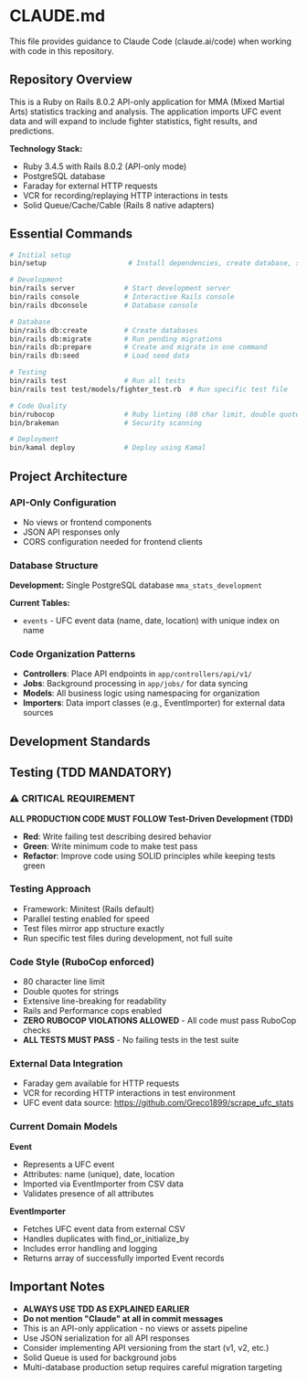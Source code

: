 # CLAUDE.md

This file provides guidance to Claude Code (claude.ai/code) when working with code in this repository.

## Repository Overview

This is a Ruby on Rails 8.0.2 API-only application for MMA (Mixed Martial Arts) statistics tracking and analysis. The application imports UFC event data and will expand to include fighter statistics, fight results, and predictions.

**Technology Stack:**
- Ruby 3.4.5 with Rails 8.0.2 (API-only mode)
- PostgreSQL database
- Faraday for external HTTP requests
- VCR for recording/replaying HTTP interactions in tests
- Solid Queue/Cache/Cable (Rails 8 native adapters)

## Essential Commands

```bash
# Initial setup
bin/setup                    # Install dependencies, create database, start server

# Development
bin/rails server            # Start development server
bin/rails console           # Interactive Rails console
bin/rails dbconsole         # Database console

# Database
bin/rails db:create         # Create databases
bin/rails db:migrate        # Run pending migrations
bin/rails db:prepare        # Create and migrate in one command
bin/rails db:seed           # Load seed data

# Testing
bin/rails test              # Run all tests
bin/rails test test/models/fighter_test.rb  # Run specific test file

# Code Quality
bin/rubocop                 # Ruby linting (80 char limit, double quotes)
bin/brakeman                # Security scanning

# Deployment
bin/kamal deploy            # Deploy using Kamal
```

## Project Architecture

### API-Only Configuration
- No views or frontend components
- JSON API responses only
- CORS configuration needed for frontend clients

### Database Structure
**Development:** Single PostgreSQL database `mma_stats_development`

**Current Tables:**
- `events` - UFC event data (name, date, location) with unique index on name

### Code Organization Patterns
- **Controllers**: Place API endpoints in `app/controllers/api/v1/`
- **Jobs**: Background processing in `app/jobs/` for data syncing
- **Models**: All business logic using namespacing for organization
- **Importers**: Data import classes (e.g., EventImporter) for external data sources

## Development Standards

## Testing (TDD MANDATORY)

### ⚠️ CRITICAL REQUIREMENT
**ALL PRODUCTION CODE MUST FOLLOW Test-Driven Development (TDD)**
- **Red**: Write failing test describing desired behavior
- **Green**: Write minimum code to make test pass
- **Refactor**: Improve code using SOLID principles while keeping tests green

### Testing Approach
- Framework: Minitest (Rails default)
- Parallel testing enabled for speed
- Test files mirror app structure exactly
- Run specific test files during development, not full suite

### Code Style (RuboCop enforced)
- 80 character line limit
- Double quotes for strings
- Extensive line-breaking for readability
- Rails and Performance cops enabled
- **ZERO RUBOCOP VIOLATIONS ALLOWED** - All code must pass RuboCop checks
- **ALL TESTS MUST PASS** - No failing tests in the test suite

### External Data Integration
- Faraday gem available for HTTP requests
- VCR for recording HTTP interactions in test environment
- UFC event data source: https://github.com/Greco1899/scrape_ufc_stats

### Current Domain Models

**Event**
- Represents a UFC event
- Attributes: name (unique), date, location
- Imported via EventImporter from CSV data
- Validates presence of all attributes

**EventImporter**
- Fetches UFC event data from external CSV
- Handles duplicates with find_or_initialize_by
- Includes error handling and logging
- Returns array of successfully imported Event records

## Important Notes

- **ALWAYS USE TDD AS EXPLAINED EARLIER**
- **Do not mention "Claude" at all in commit messages**
- This is an API-only application - no views or assets pipeline
- Use JSON serialization for all API responses
- Consider implementing API versioning from the start (v1, v2, etc.)
- Solid Queue is used for background jobs
- Multi-database production setup requires careful migration targeting

